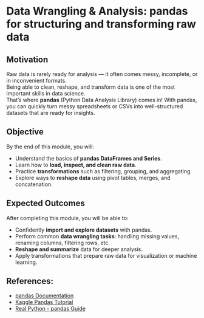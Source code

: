# Data Wrangling & Analysis: pandas for structuring and transforming raw data

## Motivation
Raw data is rarely ready for analysis — it often comes messy, incomplete, or in inconvenient formats.  
Being able to clean, reshape, and transform data is one of the most important skills in data science.  
That’s where **pandas** (Python Data Analysis Library) comes in! With pandas, you can quickly turn messy spreadsheets or CSVs into well-structured datasets that are ready for insights.

## Objective
By the end of this module, you will:
- Understand the basics of **pandas DataFrames and Series**.
- Learn how to **load, inspect, and clean raw data**.
- Practice **transformations** such as filtering, grouping, and aggregating.
- Explore ways to **reshape data** using pivot tables, merges, and concatenation.

## Expected Outcomes
After completing this module, you will be able to:
- Confidently **import and explore datasets** with pandas.
- Perform common **data wrangling tasks**: handling missing values, renaming columns, filtering rows, etc.
- **Reshape and summarize** data for deeper analysis.
- Apply transformations that prepare raw data for visualization or machine learning.  

## References:
- [pandas Documentation](https://pandas.pydata.org/docs/)
- [Kaggle Pandas Tutorial](https://www.kaggle.com/learn/pandas)
- [Real Python - pandas Guide](https://realpython.com/pandas-python-explore-dataset/)
